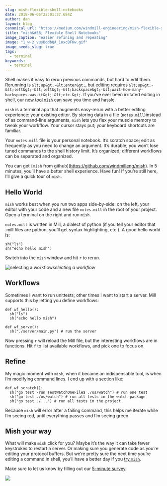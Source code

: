 ```yaml
---
slug: mish-flexible-shell-notebooks
date: 2018-06-05T22:01:37.684Z
author: dan
layout: blog
canonical_url: "https://medium.com/windmill-engineering/mish-flexible-shell-notebooks-3d8a0e008716"
title: "mish&#58; Flexible Shell Notebooks"
image_caption: "easier refining and repeating"
image: "1_w-2_vusBqdbQA_1oxcBFKw.gif"
image_needs_slug: true
tags:
  - terminal
keywords:
  - terminal
---
```


Shell makes it easy to rerun previous commands, but hard to edit them. Rerunning is `&lt;up&gt;-&lt;enter&gt;`, but editing requires `&lt;up&gt;-&lt;left&gt;-&lt;left&gt;-&lt;backspace&gt;-&lt;wait-how-many-backspaces-was-it&gt;-&lt;etc.&gt;`. If you’ve ever been irritated editing in shell, our [new tool `mish`](https://github.com/windmilleng/mish) can save you time and hassle.

`mish` is a terminal app that augments easy-rerun with a better editing experience: your existing editor. By storing data in a file (`notes.mill`)instead of as command-line arguments, `mish` lets you flex your muscle memory to tweak your workflow. Your cursor stays put; your keyboard shortcuts are familiar.

Your `notes.mill` file is your personal notebook. It’s scratch space; edit as frequently as you need to change an argument. It’s durable; you won’t lose tuned commands to the shell history limit. It’s organized; different workflows can be separated and organized.

You can get `[mish` from github](https://github.com/windmilleng/mish). In 5 minutes, you’ll have a better shell experience. Have fun! If you’re still here, I’ll give a quick tour of `mish`.

## Hello World

`mish` works best when you run two apps side-by-side: on the left, your editor with your code and a new file `notes.mill` in the root of your project. Open a terminal on the right and run `mish`.

`notes.mill` is written in Mill, a dialect of python (if you tell your editor that .mill files are python, you’ll get syntax highlighting, etc.). A good hello world is:

```
sh("ls")
sh("echo hello mish")
```


Switch into the `mish` window and hit `r` to rerun.

![selecting a workflow](/assets/images/mish-flexible-shell-notebooks/1*1iZGUcjmLf8mvYYjtU0ZLg.gif)*selecting a workflow*

## Workflows

Sometimes I want to run unittests; other times I want to start a server. Mill supports this by letting you define workflows:

```
def wf_hello():
  sh("ls")
  sh("echo hello mish")

def wf_serve():
  sh("./server/main.py") # run the server
```


Now pressing `r` will reload the Mill file, but the interesting workflows are in functions. Hit `f` to list available workflows, and pick one to focus on.

## Refine

My magic moment with `mish`, when it became an indispensable tool, is when I’m modifying command lines. I end up with a section like:

```
def wf_scratch():
  sh("go test -run TestWatchOneFile$ ./os/watch") # run one test
  sh("go test ./os/watch") # run all tests in the watch package
  sh("go test ./...") # run all tests in the project
```


Because `mish` will error after a failing command, this helps me iterate while I’m seeing red, until everything passes and I’m seeing green.

## Mish your way

What will make `mish` click for you? Maybe it’s the way it can take fewer keystrokes to restart a server. Or making sure you generate code as you’re editing your protocol buffers. But we’re pretty sure the next time you’re editing a command in shell, you’ll have a better day if you [try `mish`](https://github.com/windmilleng/mish).

Make sure to let us know by filling out our [5-minute survey](https://docs.google.com/forms/d/e/1FAIpQLSf8UXLG0FOeMswoW7LuUP02CeUwKBccJishJKDE_VyOqe7g_g/viewform?usp=sf_link).

![](/assets/images/mish-flexible-shell-notebooks/1*KbCt7S4W2Eh8EK7mqor4Pg.png)

